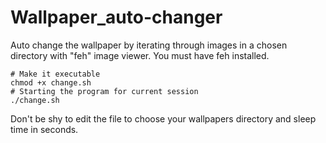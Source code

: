 # Wallpaper_auto-changer
Auto change the wallpaper by iterating through images in a chosen directory with "feh" image viewer. You must have feh installed.
```shell
# Make it executable
chmod +x change.sh
# Starting the program for current session
./change.sh
```
Don't be shy to edit the file to choose your wallpapers directory and sleep time in seconds.
